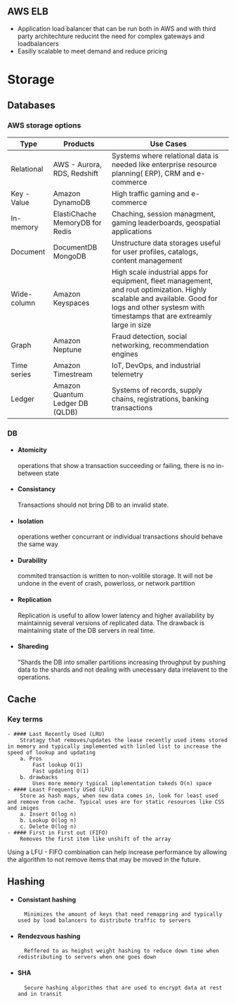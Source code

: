 ## AWS ELB
 - Application load balancer that can be run both in AWS and with third party architechture reducint the need for complex gateways and loadbalancers 
 - Easilly scalable to meet demand and reduce pricing

# Storage 
## Databases 
### AWS storage options 
| Type | Products  | Use Cases|
--- | --- | ---|
|Relational|AWS - Aurora, RDS, Redshift| Systems where relational data is needed like enterprise resource planning( ERP), CRM and e-commerce |
|Key - Value|Amazon DynamoDB|High traffic gaming and e-commerce |
|In-memory| ElastiChache MemoryDB for Redis |Chaching, session managment, gaming leaderboards, geospatial applications |
|Document|DocumentDB MongoDB|Unstructure data storages useful for user profiles, catalogs, content management|
|Wide-column|Amazon Keyspaces|High scale industrial apps for equipment, fleet management, and rout optimization. Highly scalable and available. Good for logs and other systesm with timestamps that are extreamly large in size|
|Graph|Amazon Neptune|Fraud detection, social networking, recommendation engines|
|Time series|Amazon Timestream|IoT, DevOps, and industrial telemetry|
|Ledger|Amazon Quantum Ledger DB (QLDB)|Systems of records, supply chains, registrations, banking transactions|

### DB 
- #### Atomicity 
  operations that show a transaction succeeding or failing, there is no in-between state
- #### Consistancy 
  Transactions should not bring DB to an invalid state. 
- #### Isolation 
  operations wether concurrant or individual transactions should behave the same way  
- #### Durability 
  commited transaction is written to non-volitile storage. It will not be undone in the event of crash, powerloss, or network partition
- #### Replication
  Replication is useful to allow lower latency and higher availability by maintainnig several versions of replicated data. The drawback is maintaining state of the DB servers in real time. 
- #### Shareding
  "Shards the DB into smaller partitions increasing throughput by pushing data to the shards and not dealing with unecessary data irrelavent to the operations. 




## Cache
### Key terms 
    - #### Last Recently Used (LRU) 
        Stratagy that removes/updates the lease recently used items stored in memory and typically implemented with linled list to increase the speed of lookup and updating
        a. Pros
            Fast lookup O(1)
            Fast updating O(1)
        b. drawbacks 
            Uses more memory typical implementation takeds O(n) space  
    - #### Least Frequently USed (LFU) 
        Store as hash maps, when new data comes in, look for least used and remove from cache. Typical uses are for static resources like CSS and imiges 
        a. Insert O(log n)
        b. Lookup O(log n)
        c. Delete O(log n)
    - #### First in First out (FIFO) 
        Removes the first item like unshift of the array
Using a LFU - FIFO combination can help increase performance by allowing the algorithm to not remove items that may be moved in the future.  

## Hashing
- #### Consistant hashing 
        Minimizes the amount of keys that need remappring and typically used by load balancers to distribute traffic to servers 
- ####  Rendezvous hashing
        Reffered to as heighst weight hashing to reduce down time when redistributing to servers when one goes down   
- #### SHA
        Secure hashing algorithms that are used to encrypt data at rest and in transit 